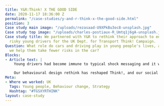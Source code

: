 ```yaml
---
title: Y&R:Think! X THE GOOD SIDE
date: 2020-11-17 18:36:00 Z
permalink: "/case-studies/y-and-r-think-x-the-good-side.html"
position: 3
Case study main image: "/uploads/rezasaad-U9XPkBu3oc8-unsplash.jpg"
Case study top image: "/uploads/charles-postiaux-R_Umtq1j6gA-unsplash.jpg"
Case study title: We partnered with Y&R to rethink their approach to engaging with
  risky young drivers for the UK Dept. for Transport Think! Campaign.
Question: What role do cars and driving play in young people's lives, and how can
  we help them take fewer risks in the car?
Blocks:
- Article text: |
    Young drivers had become immune to typical shock messaging and it was time to approach this audience with a new story. We showed the Y&R team that driving is best understood as a social practice, to understand the importance of peer influence, personal identity and what cars mean to young people.

    Our behavioural design rethink has reshaped Think!, and our social practice conceptual framework has become central to how DfT now communicate with young drivers.
Meta:
- Where we worked: UK
  Tags: Young people, Behaviour change, Strategy
  Hashtag: "#TGSXYRTHINK"
layout: case-study
---
```


